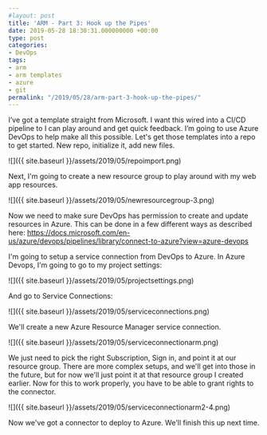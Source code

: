 ```yaml
---
#layout: post
title: 'ARM - Part 3: Hook up the Pipes'
date: 2019-05-28 18:30:31.000000000 +00:00
type: post
categories:
- DevOps
tags:
- arm
- arm templates
- azure
- git
permalink: "/2019/05/28/arm-part-3-hook-up-the-pipes/"
---
```

I’ve got a template straight from Microsoft. I want this wired into a CI/CD pipeline to I can play around and get quick feedback. I’m going to use Azure DevOps to help make all this possible. Let's get those templates into a repo to get started. New repo, initialize it, add new files.

![]({{ site.baseurl }}/assets/2019/05/repoimport.png)

Next, I'm going to create a new resource group to play around with my web app resources.

![]({{ site.baseurl }}/assets/2019/05/newresourcegroup-3.png)

Now we need to make sure DevOps has permission to create and update resources in Azure. This can be done in a few different ways as described here: https://docs.microsoft.com/en-us/azure/devops/pipelines/library/connect-to-azure?view=azure-devops

I'm going to setup a service connection from DevOps to Azure. In Azure Devops, I'm going to go to my project settings:

![]({{ site.baseurl }}/assets/2019/05/projectsettings.png)

And go to Service Connections:

![]({{ site.baseurl }}/assets/2019/05/serviceconnections.png)

We'll create a new Azure Resource Manager service connection.

![]({{ site.baseurl }}/assets/2019/05/serviceconnectionarm.png)

We just need to pick the right Subscription, Sign in, and point it at our resource group. There are more complex setups, and we'll get into those in the future, but for now we'll just point it at that resource group I created earlier. Now for this to work properly, you have to be able to grant rights to the connector.

![]({{ site.baseurl }}/assets/2019/05/serviceconnectionarm2-4.png)

Now we've got a connector to deploy to Azure. We'll finish this up next time.
